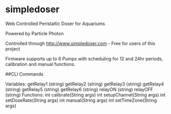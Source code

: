 # simpledoser
Web Controlled Peristaltic Doser for Aquariums

Powered by Particle Photon

Controlled through http://www.simpledoser.com - Free for users of this project

Firmware supports up to 6 Pumps with scheduling for 12 and 24hr periods, calibration and manual functions.

##CLI Commands

  Variables:
    getRelay1 (string)
    getRelay2 (string)
    getRelay3 (string)
    getRelay4 (string)
    getRelay5 (string)
    getRelay6 (string)
    relayON (string)
    relayOFF (string)
  Functions:
    int calibrate(String args) 
    int setupChannel(String args) 
    int setDoseRate(String args) 
    int manual(String args) 
    int setTimeZone(String args)
